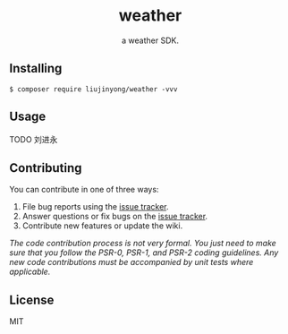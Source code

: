 <h1 align="center"> weather </h1>

<p align="center"> a weather SDK.</p>


## Installing

```shell
$ composer require liujinyong/weather -vvv
```

## Usage

TODO 刘进永

## Contributing

You can contribute in one of three ways:

1. File bug reports using the [issue tracker](https://github.com/liujinyong/weather/issues).
2. Answer questions or fix bugs on the [issue tracker](https://github.com/liujinyong/weather/issues).
3. Contribute new features or update the wiki.

_The code contribution process is not very formal. You just need to make sure that you follow the PSR-0, PSR-1, and PSR-2 coding guidelines. Any new code contributions must be accompanied by unit tests where applicable._

## License

MIT